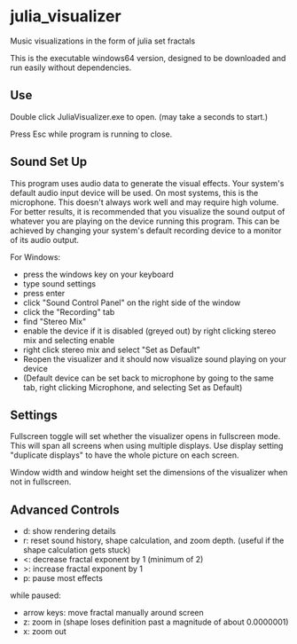 # julia_visualizer

Music visualizations in the form of julia set fractals

This is the executable windows64 version, designed to be downloaded and run easily without dependencies.

## Use

Double click JuliaVisualizer.exe to open. (may take a seconds to start.)

Press Esc while program is running to close.

## Sound Set Up

This program uses audio data to generate the visual effects. Your system's default audio input device will be used. On most systems, this is the microphone. This doesn't always work well and may require high volume.
For better results, it is recommended that you visualize the sound output of whatever you are playing on the device running this program. This can be achieved by changing your system's default recording device to a monitor of its audio output.

For Windows:
- press the windows key on your keyboard
- type sound settings
- press enter
- click "Sound Control Panel" on the right side of the window
- click the "Recording" tab
- find "Stereo Mix"
- enable the device if it is disabled (greyed out) by right clicking stereo mix and selecting enable
- right click stereo mix and select "Set as Default"
- Reopen the visualizer and it should now visualize sound playing on your device
- (Default device can be set back to microphone by going to the same tab, right clicking Microphone, and selecting Set as Default)

## Settings

Fullscreen toggle will set whether the visualizer opens in fullscreen mode.
This will span all screens when using multiple displays. Use display setting "duplicate displays" to have the whole picture on each screen.

Window width and window height set the dimensions of the visualizer when not in fullscreen.

## Advanced Controls

- d: show rendering details
- r: reset sound history, shape calculation, and zoom depth. (useful if the shape calculation gets stuck)
- <: decrease fractal exponent by 1 (minimum of 2)
- \>: increase fractal exponent by 1
- p: pause most effects

while paused:
- arrow keys: move fractal manually around screen
- z: zoom in (shape loses definition past a magnitude of about 0.0000001)
- x: zoom out
